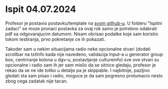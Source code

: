 # Ispit 04.07.2024

Profesor je postavio postavku/template na [svom github-u](https://github.com/denis-music/cs-winforms-exam-template-2023-24).
U folderu "Ispitni zadaci" se moze pronaci postavka za ovaj rok samo je potrebno odabrati pdf sa odgovarajucim datumom. 
Nisam obrisao podatke koje sam koristio tokom testiranja, prvo pokretanje ce ih pokazati.

Takoder sam u nekim situacijama radio neke opcionalne stvari (dodati scrollbar na txtInfo kada nije navedeno, validacija input-a u generator group box, centriranje kolona u dgv-u, postavljanje cultureinfo) sve ove stvari su opcionalne i radio sam ih jer sam mislio da se sitnice gledaju, profesor je rekao da se ne ide toliko u detalje pa je skippable.
I najbitnije, pazljivo gledati sta sam pisao i radio, moguce je da sam pogresno protumacio nesto zbog cega zadatak nije tacan.
